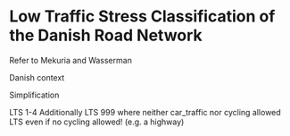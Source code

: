 # Low Traffic Stress Classification of the Danish Road Network

Refer to Mekuria and Wasserman

Danish context

Simplification 

LTS 1-4
Additionally LTS 999 where neither car_traffic nor cycling allowed
LTS even if no cycling allowed! (e.g. a highway)

